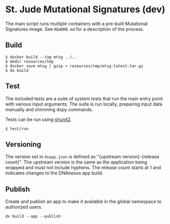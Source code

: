 # St. Jude Mutational Signatures (dev)

The main script runs multiple containers with a pre-built Mutational Signatures
image. See `README.md` for a description of the process.

## Build

```
$ docker build --tag mtsg ../..
$ mkdir resources/tmp
$ docker save mtsg | gzip > resources/tmp/mtsg-latest.tar.gz
$ dx build
```

## Test

The included tests are a suite of system tests that run the main entry point
with various input arguments. The suite is run locally, preparing input data
manually and shimming dxpy commands.

Tests can be run using [shunit2].

```
$ test/run
```

[shunit2]: https://github.com/kward/shunit2

## Versioning

The version set in `dxapp.json` is defined as "{upstream version}-{release
count}". The upstream version is the same as the application being wrapped and
must not include hyphens. The release count starts at 1 and indicates changes
to the DNAnexus app build.

## Publish

Create and publish an app to make it available in the global namespace to
authorized users.

```
dx build --app --publish
```
